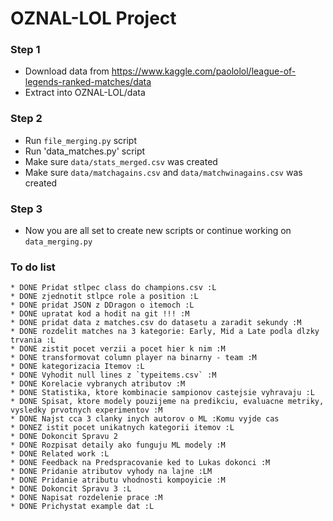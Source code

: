 # OZNAL-LOL Project

### Step 1
* Download data from https://www.kaggle.com/paololol/league-of-legends-ranked-matches/data
* Extract into OZNAL-LOL/data

### Step 2
* Run `file_merging.py` script
* Run 'data_matches.py' script
* Make sure `data/stats_merged.csv` was created
* Make sure `data/matchagains.csv` and `data/matchwinagains.csv` was created

### Step 3
* Now you are all set to create new scripts or continue working on `data_merging.py`


### To do list
    * DONE Pridat stlpec class do champions.csv :L
    * DONE zjednotit stlpce role a position :L
    * DONE pridat JSON z DDragon o itemoch :L
    * DONE upratat kod a hodit na git !!! :M
    * DONE pridat data z matches.csv do datasetu a zaradit sekundy :M
    * DONE rozdelit matches na 3 kategorie: Early, Mid a Late podla dlzky trvania :L
    * DONE zistit pocet verzii a pocet hier k nim :M
    * DONE transformovat column player na binarny - team :M
    * DONE kategorizacia Itemov :L
    * DONE Vyhodit null lines z `typeitems.csv` :M
    * DONE Korelacie vybranych atributov :M
    * DONE Statistika, ktore kombinacie sampionov castejsie vyhravaju :L
    * DONE Spisat, ktore modely pouzijeme na predikciu, evaluacne metriky, vysledky prvotnych experimentov :M
    * DONE Najst cca 3 clanky inych autorov o ML :Komu vyjde cas
    * DONEZ istit pocet unikatnych kategorii itemov :L
    * DONE Dokoncit Spravu 2
    * DONE Rozpisat detaily ako funguju ML modely :M
    * DONE Related work :L
    * DONE Feedback na Predspracovanie ked to Lukas dokonci :M
    * DONE Pridanie atributov vyhody na lajne :LM
    * DONE Pridanie atributu vhodnosti kompoyicie :M
    * DONE Dokoncit Spravu 3 :L
    * DONE Napisat rozdelenie prace :M
    * DONE Prichystat example dat :L
